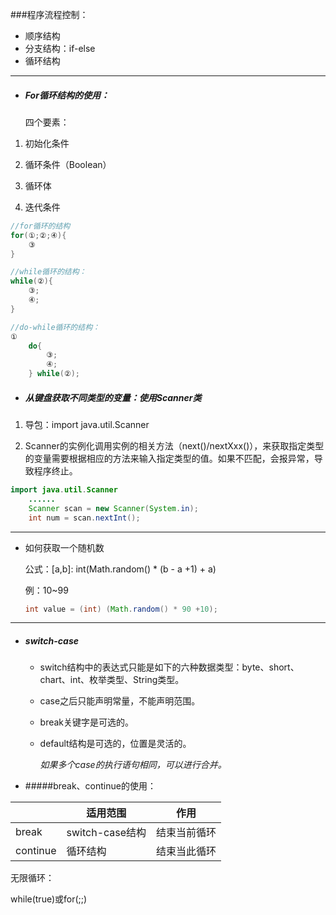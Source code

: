 ###程序流程控制：

* 顺序结构
* 分支结构：if-else
* 循环结构

<hr/>

* ##### For循环结构的使用：

  四个要素：

1. 初始化条件

2. 循环条件（Boolean）

3. 循环体

4. 迭代条件 

```java
//for循环的结构     
for(①;②;④){
    ③
}

//while循环的结构：     
while(②){
    ③;
    ④;
}

//do-while循环的结构：  
①       
    do{
        ③;
        ④;
    } while(②);
```





* ##### 从键盘获取不同类型的变量：使用Scanner类

1. 导包：import java.util.Scanner

2. Scanner的实例化调用实例的相关方法（next()/nextXxx()），来获取指定类型的变量需要根据相应的方法来输入指定类型的值。如果不匹配，会报异常，导致程序终止。

    

```java
import java.util.Scanner
    ......
    Scanner scan = new Scanner(System.in);
	int num = scan.nextInt();
```

<hr/>

* 如何获取一个随机数

  公式：[a,b]: int(Math.random() * (b - a +1) + a)

  例：10~99

  ```java
  int value = (int) (Math.random() * 90 +10);
  ```

  

<hr/>

* ##### switch-case

  * switch结构中的表达式只能是如下的六种数据类型：byte、short、chart、int、枚举类型、String类型。

  * case之后只能声明常量，不能声明范围。

  * break关键字是可选的。

  * default结构是可选的，位置是灵活的。

    *如果多个case的执行语句相同，可以进行合并。*





* #####break、continue的使用：

|          | 适用范围        | 作用         |
| -------- | --------------- | ------------ |
| break    | switch-case结构 | 结束当前循环 |
| continue | 循环结构        | 结束当此循环 |

无限循环：

while(true)或for(;;)